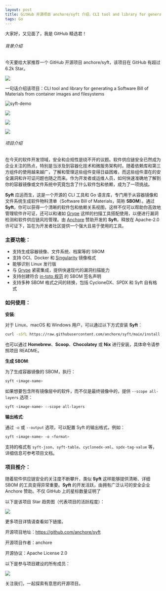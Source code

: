 ```yaml
---
layout: post
title: GitHub 开源项目 anchore/syft 介绍，CLI tool and library for generating a Software Bill of Materials from container images and filesystems
tags: Go
---
```


大家好，又见面了，我是 GitHub 精选君！

###### 背景介绍

今天要给大家推荐一个 GitHub 开源项目 anchore/syft，该项目在 GitHub 有超过 6.2k Star。

![](https://stats.deeptrain.net/repo/anchore/syft/?theme=light)

一句话介绍该项目：CLI tool and library for generating a Software Bill of Materials from container images and filesystems




![syft-demo](https://user-images.githubusercontent.com/590471/90277200-2a253000-de33-11ea-893f-32c219eea11a.gif)

![](https://user-images.githubusercontent.com/5199289/136844524-1527b09f-c5cb-4aa9-be54-5aa92a6086c1.png)

![](https://mirrors.creativecommons.org/presskit/icons/cc.svg)

![](https://mirrors.creativecommons.org/presskit/icons/by.svg)


###### 项目介绍

在今天的软件开发领域，安全和合规性是绕不开的议题。软件供应链安全已然成为企业关注的热点，特别是当涉及到容器化技术和微服务架构时。随着依赖库和第三方组件的使用越来越广，了解和管理这些组件变得日益困难，而这些组件潜在的安全漏洞和许可证问题也随之而来。作为开发者或运维人员，如何快速准确地了解到你的容器镜像或文件系统中究竟包含了什么软件包和依赖，成为了一项挑战。

**Syft** 应运而生，这是一个开源的 CLI 工具和 Go 语言库，专门用于从容器镜像和文件系统生成软件物料清单（Software Bill of Materials，简称 **SBOM**）。通过 **Syft**，你可以获得一个清晰的软件包和依赖关系视图，这样不仅可以帮助你高效地管理软件许可证，还可以和诸如 [Grype](https://github.com/anchore/grype) 这样的扫描工具搭配使用，以便进行漏洞检测和软件供应链风险管理。由 [Anchore](https://anchore.com/) 赞助开发的 **Syft**，释放在 Apache-2.0 许可证下，旨在为开发者社区提供一个强大且易于使用的工具。

### 主要功能：

- 支持生成容器镜像、文件系统、档案等的 SBOM
- 支持 OCI、Docker 和 [Singularity](https://github.com/sylabs/singularity) 镜像格式
- 能够识别 Linux 发行版
- 与 [Grype](https://github.com/anchore/grype) 紧密集成，提供快速现代的漏洞扫描能力
- 支持创建符合 [in-toto 规范](https://github.com/in-toto/attestation/blob/main/spec/README.md) 的 SBOM 签名声明
- 支持多种 SBOM 格式之间的转换，包括 CycloneDX、SPDX 和 Syft 自有格式

### 如何使用：

**安装**:

对于 Linux、macOS 和 Windows 用户，可以通过以下方式安装 **Syft**：

```bash
curl -sSfL https://raw.githubusercontent.com/anchore/syft/main/install.sh | sh -s -- -b /usr/local/bin
```

也可以通过 **Homebrew**、**Scoop**、**Chocolatey** 或 **Nix** 进行安装，具体命令请参照项目 README。

**生成 SBOM**:

为了生成容器镜像的 SBOM，执行：

```bash
syft <image-name>
```

如果想要包含所有镜像层中的软件，而不仅是最终镜像中的，提供 `--scope all-layers` 选项：

```bash
syft <image-name> --scope all-layers
```

**输出格式**:

通过 `-o` 或 `--output` 选项，可以配置 Syft 的输出格式，例如：

```bash
syft <image-name> -o <format>
```

支持的格式有 `syft-json`、`syft-table`、`cyclonedx-xml`、`spdx-tag-value` 等，详细信息可参考项目文档。

### 项目推介：

随着软件供应链安全的关注度不断攀升，类似 **Syft** 这样能够提供清晰、详细 SBOM 的工具变得异常重要。**Syft** 的开发活跃，由拥有广泛认可的安全企业 Anchore 赞助。不仅 GitHub 上的星标数量证明了

以下是该项目 Star 趋势图（代表项目的活跃程度）：

![](https://api.star-history.com/svg?repos=anchore/syft&type=Timeline)

更多项目详情请查看如下链接。

开源项目地址：https://github.com/anchore/syft 

开源项目作者：anchore

开源协议：Apache License 2.0

以下是参与项目建设的所有成员：

![](https://contrib.rocks/image?repo=anchore/syft)

关注我们，一起探索有意思的开源项目。

